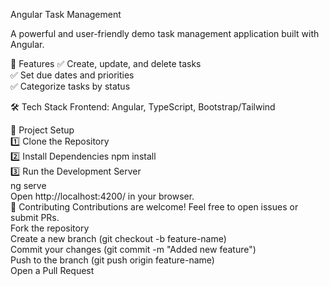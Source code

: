 Angular Task Management

A powerful and user-friendly demo task management application built with Angular.

🚀 Features
✅ Create, update, and delete tasks <br>
✅ Set due dates and priorities <br>
✅ Categorize tasks by status <br>

🛠 Tech Stack
Frontend: Angular, TypeScript, Bootstrap/Tailwind

📂 Project Setup
<br>
1️⃣ Clone the Repository <br>
2️⃣ Install Dependencies
npm install <br>
3️⃣ Run the Development Server<br>
ng serve <br>
Open http://localhost:4200/ in your browser.
<br>
🤝 Contributing
Contributions are welcome! Feel free to open issues or submit PRs.
<br>
Fork the repository<br>
Create a new branch (git checkout -b feature-name) <br>
Commit your changes (git commit -m "Added new feature")  <br>
Push to the branch (git push origin feature-name)  <br>
Open a Pull Request
